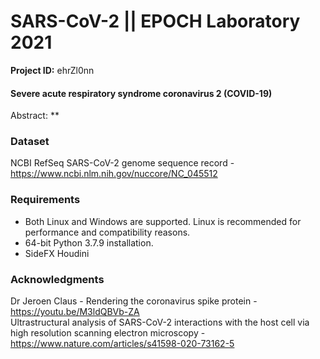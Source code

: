 # SARS-CoV-2 || EPOCH Laboratory 2021

**Project ID:** ehrZl0nn

#### Severe acute respiratory syndrome coronavirus 2 (COVID-19)
Abstract: **

### Dataset
NCBI RefSeq SARS-CoV-2 genome sequence record - https://www.ncbi.nlm.nih.gov/nuccore/NC_045512

### Requirements

- Both Linux and Windows are supported. Linux is recommended for performance and compatibility reasons.
- 64-bit Python 3.7.9 installation.
- SideFX Houdini

### Acknowledgments
Dr Jeroen Claus - Rendering the coronavirus spike protein - https://youtu.be/M3ldQBVb-ZA<br />
Ultrastructural analysis of SARS-CoV-2 interactions with the host cell via high resolution scanning electron microscopy - https://www.nature.com/articles/s41598-020-73162-5
